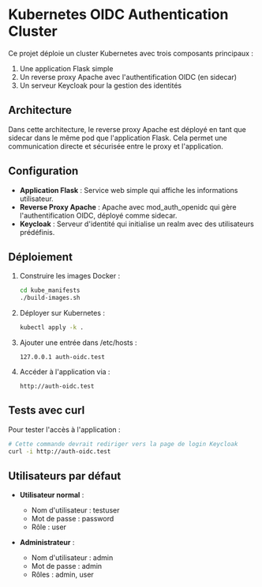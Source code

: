 # Kubernetes OIDC Authentication Cluster

Ce projet déploie un cluster Kubernetes avec trois composants principaux :

1. Une application Flask simple
2. Un reverse proxy Apache avec l'authentification OIDC (en sidecar)
3. Un serveur Keycloak pour la gestion des identités

## Architecture

Dans cette architecture, le reverse proxy Apache est déployé en tant que sidecar dans le même pod que l'application Flask. Cela permet une communication directe et sécurisée entre le proxy et l'application.

## Configuration

- **Application Flask** : Service web simple qui affiche les informations utilisateur.
- **Reverse Proxy Apache** : Apache avec mod_auth_openidc qui gère l'authentification OIDC, déployé comme sidecar.
- **Keycloak** : Serveur d'identité qui initialise un realm avec des utilisateurs prédéfinis.

## Déploiement

1. Construire les images Docker :
   ```bash
   cd kube_manifests
   ./build-images.sh
   ```

2. Déployer sur Kubernetes :
   ```bash
   kubectl apply -k .
   ```

3. Ajouter une entrée dans /etc/hosts :
   ```
   127.0.0.1 auth-oidc.test
   ```

4. Accéder à l'application via :
   ```
   http://auth-oidc.test
   ```

## Tests avec curl

Pour tester l'accès à l'application :
```bash
# Cette commande devrait rediriger vers la page de login Keycloak
curl -i http://auth-oidc.test
```

## Utilisateurs par défaut

- **Utilisateur normal** :
  - Nom d'utilisateur : testuser
  - Mot de passe : password
  - Rôle : user

- **Administrateur** :
  - Nom d'utilisateur : admin
  - Mot de passe : admin
  - Rôles : admin, user 